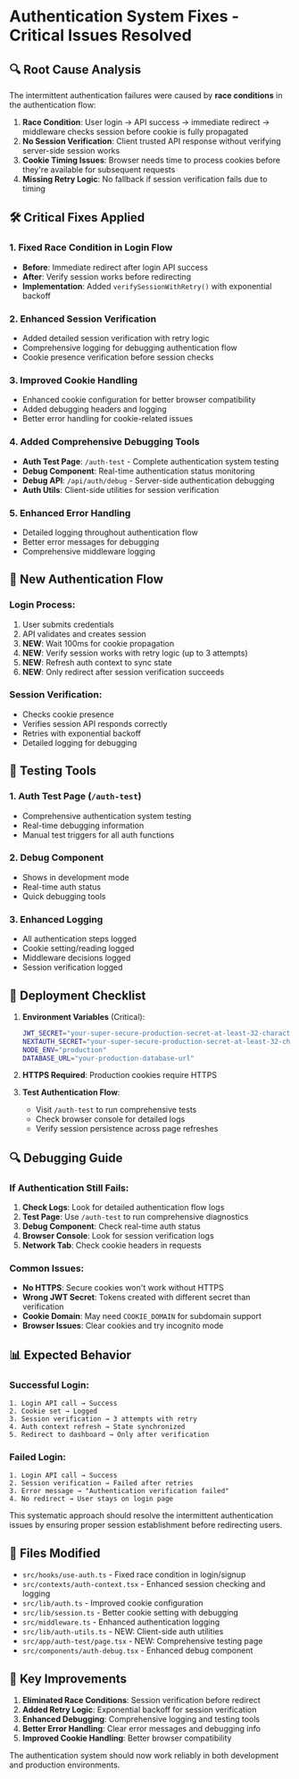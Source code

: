 # Authentication System Fixes - Critical Issues Resolved

## 🔍 Root Cause Analysis

The intermittent authentication failures were caused by **race conditions** in the authentication flow:

1. **Race Condition**: User login → API success → immediate redirect → middleware checks session before cookie is fully propagated
2. **No Session Verification**: Client trusted API response without verifying server-side session works
3. **Cookie Timing Issues**: Browser needs time to process cookies before they're available for subsequent requests
4. **Missing Retry Logic**: No fallback if session verification fails due to timing

## 🛠️ Critical Fixes Applied

### 1. **Fixed Race Condition in Login Flow**
- **Before**: Immediate redirect after login API success
- **After**: Verify session works before redirecting
- **Implementation**: Added `verifySessionWithRetry()` with exponential backoff

### 2. **Enhanced Session Verification**
- Added detailed session verification with retry logic
- Comprehensive logging for debugging authentication flow
- Cookie presence verification before session checks

### 3. **Improved Cookie Handling**
- Enhanced cookie configuration for better browser compatibility
- Added debugging headers and logging
- Better error handling for cookie-related issues

### 4. **Added Comprehensive Debugging Tools**
- **Auth Test Page**: `/auth-test` - Complete authentication system testing
- **Debug Component**: Real-time authentication status monitoring
- **Debug API**: `/api/auth/debug` - Server-side authentication debugging
- **Auth Utils**: Client-side utilities for session verification

### 5. **Enhanced Error Handling**
- Detailed logging throughout authentication flow
- Better error messages for debugging
- Comprehensive middleware logging

## 🔧 New Authentication Flow

### Login Process:
1. User submits credentials
2. API validates and creates session
3. **NEW**: Wait 100ms for cookie propagation
4. **NEW**: Verify session works with retry logic (up to 3 attempts)
5. **NEW**: Refresh auth context to sync state
6. **NEW**: Only redirect after session verification succeeds

### Session Verification:
- Checks cookie presence
- Verifies session API responds correctly
- Retries with exponential backoff
- Detailed logging for debugging

## 🧪 Testing Tools

### 1. Auth Test Page (`/auth-test`)
- Comprehensive authentication system testing
- Real-time debugging information
- Manual test triggers for all auth functions

### 2. Debug Component
- Shows in development mode
- Real-time auth status
- Quick debugging tools

### 3. Enhanced Logging
- All authentication steps logged
- Cookie setting/reading logged
- Middleware decisions logged
- Session verification logged

## 🚀 Deployment Checklist

1. **Environment Variables** (Critical):
   ```bash
   JWT_SECRET="your-super-secure-production-secret-at-least-32-characters"
   NEXTAUTH_SECRET="your-super-secure-production-secret-at-least-32-characters"
   NODE_ENV="production"
   DATABASE_URL="your-production-database-url"
   ```

2. **HTTPS Required**: Production cookies require HTTPS

3. **Test Authentication Flow**:
   - Visit `/auth-test` to run comprehensive tests
   - Check browser console for detailed logs
   - Verify session persistence across page refreshes

## 🔍 Debugging Guide

### If Authentication Still Fails:

1. **Check Logs**: Look for detailed authentication flow logs
2. **Test Page**: Use `/auth-test` to run comprehensive diagnostics
3. **Debug Component**: Check real-time auth status
4. **Browser Console**: Look for session verification logs
5. **Network Tab**: Check cookie headers in requests

### Common Issues:
- **No HTTPS**: Secure cookies won't work without HTTPS
- **Wrong JWT Secret**: Tokens created with different secret than verification
- **Cookie Domain**: May need `COOKIE_DOMAIN` for subdomain support
- **Browser Issues**: Clear cookies and try incognito mode

## 📊 Expected Behavior

### Successful Login:
```
1. Login API call → Success
2. Cookie set → Logged
3. Session verification → 3 attempts with retry
4. Auth context refresh → State synchronized
5. Redirect to dashboard → Only after verification
```

### Failed Login:
```
1. Login API call → Success
2. Session verification → Failed after retries
3. Error message → "Authentication verification failed"
4. No redirect → User stays on login page
```

This systematic approach should resolve the intermittent authentication issues by ensuring proper session establishment before redirecting users.

## 📁 Files Modified

- `src/hooks/use-auth.ts` - Fixed race condition in login/signup
- `src/contexts/auth-context.tsx` - Enhanced session checking and logging
- `src/lib/auth.ts` - Improved cookie configuration
- `src/lib/session.ts` - Better cookie setting with debugging
- `src/middleware.ts` - Enhanced authentication logging
- `src/lib/auth-utils.ts` - NEW: Client-side auth utilities
- `src/app/auth-test/page.tsx` - NEW: Comprehensive testing page
- `src/components/auth-debug.tsx` - Enhanced debug component

## 🎯 Key Improvements

1. **Eliminated Race Conditions**: Session verification before redirect
2. **Added Retry Logic**: Exponential backoff for session verification
3. **Enhanced Debugging**: Comprehensive logging and testing tools
4. **Better Error Handling**: Clear error messages and debugging info
5. **Improved Cookie Handling**: Better browser compatibility

The authentication system should now work reliably in both development and production environments.
